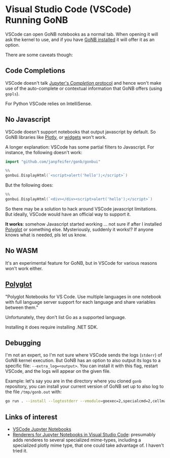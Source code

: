 # Visual Studio Code (VSCode) Running GoNB

VSCode can open GoNB notebooks as a normal tab. When opening it will ask the kernel to use, and if you have [GoNB
installed](https://github.com/janpfeifer/gonb?tab=readme-ov-file#linux-and-macos-installation-using-standard-go-tools)
it will offer it as an option.

There are some caveats though:

## Code Completions

VSCode doesn't talk [Jupyter's _Completion_ protocol](https://jupyter-client.readthedocs.io/en/latest/messaging.html#completion)
and hence won't make use of the auto-complete or contextual information that GoNB offers (using `gopls`).

For Python VSCode relies on IntelliSense.

## No Javascript

VSCode doesn't support notebooks that output javascript by default. So GoNB libraries like 
[Plotly](https://pkg.go.dev/github.com/janpfeifer/gonb/gonbui/plotly), or 
[widgets](https://pkg.go.dev/github.com/janpfeifer/gonb/gonbui/widgets) won't work.

A longer explanation: VSCode has some partial filters to Javascript. For instance, the following doesn't work:

```go
import "github.com/janpfeifer/gonb/gonbui"

%%
gonbui.DisplayHtml(`<script>alert('hello');</script>`)
```

But the following does:

```go
%%
gonbui.DisplayHtml(`<div></div><script>alert('hello');</script>`)
```

So there may be a solution to hack around VSCode javascript limitations. But ideally, VSCode would have an official
way to support it.

**It works**: somehow Javascript started working ... not sure if after I installed [Polyglot](https://marketplace.visualstudio.com/items?itemName=ms-dotnettools.dotnet-interactive-vscode) 
or something else. Mysteriously, suddenly it works!? If anyone knows what is needed, pls let us know.

## No WASM

It's an experimental feature for GoNB, but in VSCode for various reasons won't work either.

## [Polyglot](https://marketplace.visualstudio.com/items?itemName=ms-dotnettools.dotnet-interactive-vscode)

"Polyglot Notebooks for VS Code. Use multiple languages in one notebook with full language server support for
each language and share variables between them."

Unfortunately, they don't list Go as a supported language. 

Installing it does require installing .NET SDK. 

## Debugging

I'm not an expert, so I'm not sure where VSCode sends the logs (`stderr`) of GoNB kernel execution. But GoNB has an 
option to also output its logs to a specific file: `--extra_log=<output>`. You can install it with this flag, restart
VSCode, and the logs will appear on the given file.

Example: let's say you are in the directory where you cloned `gonb` repository, you can install your current version
of GoNB set up to also log to the file `/tmp/gonb.out` with:

```bash
go run . --install --logtostderr --vmodule=goexec=2,specialcmd=2,cellmagic=2,gopls=2,connection=2 --extra_log=/tmp/gonb.out
```


## Links of interest

* [VSCode Jupyter Notebooks](https://code.visualstudio.com/docs/datascience/jupyter-notebooks)
* [Renderers for Jupyter Notebooks in Visual Studio Code](https://github.com/Microsoft/vscode-notebook-renderers):
  presumably adds renderes to several specialized mime-types, including a specialized plotly mime type, that one could take advantage of. I haven't tried it.